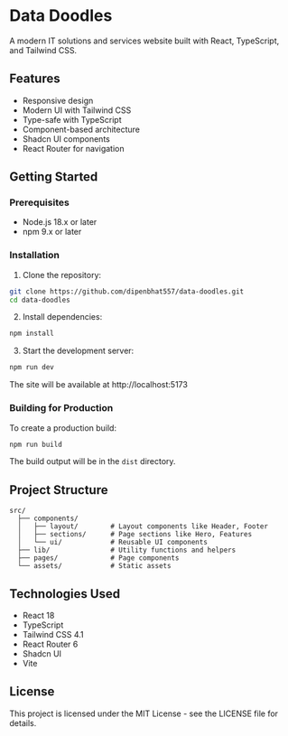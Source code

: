 # Data Doodles

A modern IT solutions and services website built with React, TypeScript, and Tailwind CSS.

## Features

- Responsive design
- Modern UI with Tailwind CSS
- Type-safe with TypeScript
- Component-based architecture
- Shadcn UI components
- React Router for navigation

## Getting Started

### Prerequisites

- Node.js 18.x or later
- npm 9.x or later

### Installation

1. Clone the repository:
```bash
git clone https://github.com/dipenbhat557/data-doodles.git
cd data-doodles
```

2. Install dependencies:
```bash
npm install
```

3. Start the development server:
```bash
npm run dev
```

The site will be available at http://localhost:5173

### Building for Production

To create a production build:

```bash
npm run build
```

The build output will be in the `dist` directory.

## Project Structure

```
src/
  ├── components/
  │   ├── layout/        # Layout components like Header, Footer
  │   ├── sections/      # Page sections like Hero, Features
  │   └── ui/            # Reusable UI components
  ├── lib/               # Utility functions and helpers
  ├── pages/             # Page components
  └── assets/            # Static assets
```

## Technologies Used

- React 18
- TypeScript
- Tailwind CSS 4.1
- React Router 6
- Shadcn UI
- Vite

## License

This project is licensed under the MIT License - see the LICENSE file for details.
